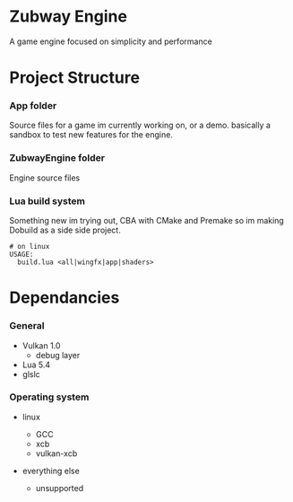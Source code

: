 # Zubway Engine
    
A game engine focused on simplicity and performance


# Project Structure

### App folder
Source files for a game im currently working on, or a demo.
basically a sandbox to test new features for the engine.

### ZubwayEngine folder
Engine source files

### Lua build system
Something new im trying out, CBA with CMake and Premake so im making
Dobuild as a side side project.
```
# on linux
USAGE:
  build.lua <all|wingfx|app|shaders>
```

# Dependancies

### General
- Vulkan 1.0
  - debug layer
- Lua 5.4
- glslc

### Operating system
- linux
  - GCC
  - xcb
  - vulkan-xcb

- everything else
  - unsupported